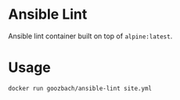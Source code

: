 # Ansible Lint
Ansible lint container built on top of `alpine:latest`.

# Usage

    docker run goozbach/ansible-lint site.yml
